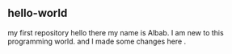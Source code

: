 ## hello-world
my first repository
hello there my name is Albab. I am new to this programming world. 
and I made some changes here .